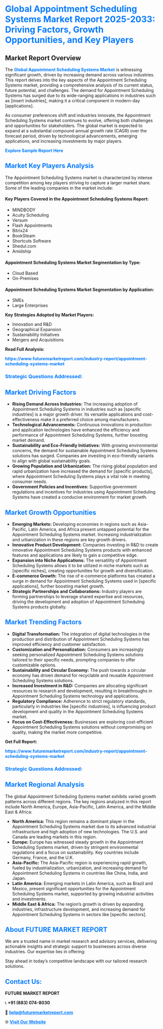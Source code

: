 <h1 style="color: #007BFF;">Global Appointment Scheduling Systems Market Report 2025-2033: Driving Factors, Growth Opportunities, and Key Players</h1>

<section id="overview">
<h2>Market Report Overview</h2>
<p>The <a href="https://www.futuremarketreport.com/industry-report/appointment-scheduling-systems-market" style="color: #007BFF; text-decoration: none;"><strong>Global Appointment Scheduling Systems Market</strong></a> is witnessing significant growth, driven by increasing demand across various industries. This report delves into the key aspects of the Appointment Scheduling Systems market, providing a comprehensive analysis of its current status, future potential, and challenges. The demand for Appointment Scheduling Systems has surged due to its wide-ranging applications in industries such as [insert industries], making it a critical component in modern-day [applications].</p>
<p>As consumer preferences shift and industries innovate, the Appointment Scheduling Systems market continues to evolve, offering both challenges and opportunities for stakeholders. The global market is expected to expand at a substantial compound annual growth rate (CAGR) over the forecast period, driven by technological advancements, emerging applications, and increasing investments by major players.</p>
</section>

<section id="overview">
<p><a href="https://www.futuremarketreport.com/request-sample/reportId=47929" style="color: #007BFF; text-decoration: none;"><strong>Explore Sample Report Here</strong></a></p>
</section>

<section id="key-players">
<h2 style="color: #007BFF;">Market Key Players Analysis</h2>
<p>The Appointment Scheduling Systems market is characterized by intense competition among key players striving to capture a larger market share. Some of the leading companies in the market include:</p>
<h4>Key Players Covered in the Appointment Scheduling Systems Report:</h4>
<ul><li>MINDBODY</li><li>Acuity Scheduling</li><li>Versum</li><li>Flash Appointments</li><li>Bitrix24</li><li>BookSteam</li><li>Shortcuts Software</li><li>Shedul.com</li><li>Amidship</li></ul>
<h4>Appointment Scheduling Systems Market Segmentation by Type:</h4>
<ul><li>Cloud Based</li><li>On-Premises</li></ul>

<h4>Appointment Scheduling Systems Market Segmentation by Application:</h4>
<ul><li>SMEs</li><li>Large Enterprises</li></ul>
<p><strong>Key Strategies Adopted by Market Players:</strong></p>
<ul>
<li>Innovation and R&D</li>
<li>Geographical Expansion</li>
<li>Sustainability Initiatives</li>
<li>Mergers and Acquisitions</li>
</ul>
</section>

<section>
<p><strong>Read Full Analysis: </strong></p><a href="https://www.futuremarketreport.com/industry-report/appointment-scheduling-systems-market" style="color: #007BFF; text-decoration: none;"><strong>https://www.futuremarketreport.com/industry-report/appointment-scheduling-systems-market</strong></a>
<h3 style="color: #007BFF;">Strategic Questions Addressed:</h3>
</section>

<section id="driving-factors">
<h2 style="color: #007BFF;">Market Driving Factors</h2>
<ul>
<li><strong>Rising Demand Across Industries:</strong> The increasing adoption of Appointment Scheduling Systems in industries such as [specific industries] is a major growth driver. Its versatile applications and cost-effectiveness make it a preferred choice among manufacturers.</li>
<li><strong>Technological Advancements:</strong> Continuous innovations in production and application technologies have enhanced the efficiency and performance of Appointment Scheduling Systems, further boosting market demand.</li>
<li><strong>Sustainability and Eco-Friendly Initiatives:</strong> With growing environmental concerns, the demand for sustainable Appointment Scheduling Systems solutions has surged. Companies are investing in eco-friendly variants to align with global sustainability goals.</li>
<li><strong>Growing Population and Urbanization:</strong> The rising global population and rapid urbanization have increased the demand for [specific products], where Appointment Scheduling Systems plays a vital role in meeting consumer needs.</li>
<li><strong>Government Policies and Incentives:</strong> Supportive government regulations and incentives for industries using Appointment Scheduling Systems have created a conducive environment for market growth.</li>
</ul>
</section>

<section id="growth-opportunities">
<h2 style="color: #007BFF;">Market Growth Opportunities</h2>
<ul>
<li><strong>Emerging Markets:</strong> Developing economies in regions such as Asia-Pacific, Latin America, and Africa present untapped potential for the Appointment Scheduling Systems market. Increasing industrialization and urbanization in these regions are key growth drivers.</li>
<li><strong>Innovative Product Development:</strong> Companies investing in R&D to create innovative Appointment Scheduling Systems products with enhanced features and applications are likely to gain a competitive edge.</li>
<li><strong>Expansion into Niche Applications:</strong> The versatility of Appointment Scheduling Systems allows it to be utilized in niche markets such as [specific niches], creating opportunities for growth and diversification.</li>
<li><strong>E-commerce Growth:</strong> The rise of e-commerce platforms has created a surge in demand for Appointment Scheduling Systems used in [specific applications], further boosting market growth.</li>
<li><strong>Strategic Partnerships and Collaborations:</strong> Industry players are forming partnerships to leverage shared expertise and resources, driving the development and adoption of Appointment Scheduling Systems products globally.</li>
</ul>
</section>

<section id="trending-factors">
<h2 style="color: #007BFF;">Market Trending Factors</h2>
<ul>
<li><strong>Digital Transformation:</strong> The integration of digital technologies in the production and distribution of Appointment Scheduling Systems has improved efficiency and customer satisfaction.</li>
<li><strong>Customization and Personalization:</strong> Consumers are increasingly seeking personalized Appointment Scheduling Systems solutions tailored to their specific needs, prompting companies to offer customizable options.</li>
<li><strong>Sustainability and Circular Economy:</strong> The push towards a circular economy has driven demand for recyclable and reusable Appointment Scheduling Systems solutions.</li>
<li><strong>Increased Investment in R&D:</strong> Companies are allocating significant resources to research and development, resulting in breakthroughs in Appointment Scheduling Systems technology and applications.</li>
<li><strong>Regulatory Compliance:</strong> Adherence to strict regulatory standards, particularly in industries like [specific industries], is influencing product development and quality in the Appointment Scheduling Systems market.</li>
<li><strong>Focus on Cost-Effectiveness:</strong> Businesses are exploring cost-efficient Appointment Scheduling Systems solutions without compromising on quality, making the market more competitive.</li>
</ul>
</section>

<section>
<p><strong>Get Full Report: </strong></p><a href="https://www.futuremarketreport.com/industry-report/appointment-scheduling-systems-market" style="color: #007BFF; text-decoration: none;"><strong>https://www.futuremarketreport.com/industry-report/appointment-scheduling-systems-market</strong></a>
<h3 style="color: #007BFF;">Strategic Questions Addressed:</h3>
</section>


<section id="regional-analysis">
<h2 style="color: #007BFF;">Market Regional Analysis</h2>
<p>The global Appointment Scheduling Systems market exhibits varied growth patterns across different regions. The key regions analyzed in this report include North America, Europe, Asia-Pacific, Latin America, and the Middle East & Africa:</p>
<ul>
<li><strong>North America:</strong> This region remains a dominant player in the Appointment Scheduling Systems market due to its advanced industrial infrastructure and high adoption of new technologies. The U.S. and Canada are leading markets in this region.</li>
<li><strong>Europe:</strong> Europe has witnessed steady growth in the Appointment Scheduling Systems market, driven by stringent environmental regulations and a focus on sustainability. Key countries include Germany, France, and the U.K.</li>
<li><strong>Asia-Pacific:</strong> The Asia-Pacific region is experiencing rapid growth, fueled by industrialization, urbanization, and increasing demand for Appointment Scheduling Systems in countries like China, India, and Japan.</li>
<li><strong>Latin America:</strong> Emerging markets in Latin America, such as Brazil and Mexico, present significant opportunities for the Appointment Scheduling Systems market, supported by growing industrial activities and investments.</li>
<li><strong>Middle East & Africa:</strong> The region’s growth is driven by expanding industries, infrastructure development, and increasing demand for Appointment Scheduling Systems in sectors like [specific sectors].</li>
</ul>
</section>

<footer>
<h2 style="color: #007BFF;">About FUTURE MARKET REPORT</h2>
<p>We are a trusted name in market research and advisory services, delivering actionable insights and strategic support to businesses across diverse industries. Our expertise lies in offering:</p>

<p>Stay ahead in today’s competitive landscape with our tailored research solutions.</p>

<h2 style="color: #007BFF;">Contact Us:</h2>
<p><strong>FUTURE MARKET REPORT</strong></p>
<p>📞 <strong>+91 (883) 074-8030</strong></p>
<p>📧 <strong><a href="mailto:help@futuremarketreport.com" style="color: #007BFF;">help@futuremarketreport.com</a></strong></p>
<p>🌐 <strong><a href="https://www.futuremarketreport.com/" style="color: #007BFF;">Visit Our Website</a></strong></p>
</footer>
